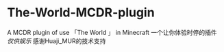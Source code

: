 # The-World-MCDR-plugin
A MCDR plugin of  use 「The World 」 in Minecraft
一个让你体验时停的插件 *仅供娱乐*
感谢Huaji_MUR的技术支持

